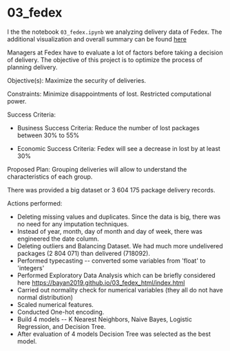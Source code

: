 # 03_fedex

I the the notebook `03_fedex.ipynb` we analyzing delivery data of Fedex. The additional visualization and overall summary can be found [here](https://bayan2019.github.io/03_fedex_html/)

Managers at Fedex have to evaluate a lot of factors before taking a decision of delivery.
The objective of this project is to optimize the process of planning delivery.

Objective(s): Maximize the security of deliveries.

Constraints: Minimize disappointments of lost. Restricted computational power.

Success Criteria:

- Business Success Criteria: Reduce the number of lost packages between 30% to 55%

- Economic Success Criteria: Fedex will see a decrease in lost by at least 30%

Proposed Plan:
Grouping deliveries will allow to understand the characteristics of each group.

There was provided a big dataset or 3 604 175 package delivery records.

Actions performed:
- Deleting missing values and duplicates. Since the data is big, there was no need for any imputation techniques.
- Instead of year, month, day of month and day of week, there was engineered the date column.
- Deleting outliers and Balancing Dataset. We had much more undelivered packages (2 804 071) than delivered (718092).
- Performed typecasting -- converted some variables from 'float' to 'integers'
- Performed Exploratory Data Analysis which can be briefly considered here https://bayan2019.github.io/03_fedex_html/index.html
- Carried out normality check for numerical variables (they all do not have normal distribution)
- Scaled numerical features.
- Conducted One-hot encoding.
- Build 4 models -- K Nearest Neighbors, Naive Bayes, Logistic Regression, and Decision Tree.
- After evaluation of 4 models Decision Tree was selected as the best model.